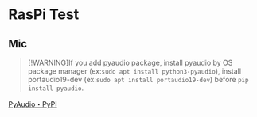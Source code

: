 # RasPi Test

## Mic

>[!WARNING]If you add pyaudio package, install pyaudio by OS package manager (ex:`sudo apt install python3-pyaudio`), install portaudio19-dev (ex:`sudo apt install portaudio19-dev`) before `pip install pyaudio`.

[PyAudio・PyPI](https://pypi.org/project/PyAudio/)
